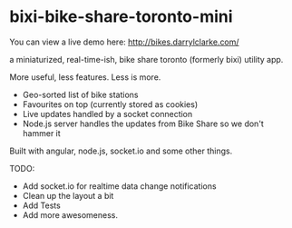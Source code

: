 bixi-bike-share-toronto-mini
============================

You can view a live demo here: http://bikes.darrylclarke.com/

a miniaturized, real-time-ish, bike share toronto (formerly bixi) utility app.

More useful, less features. Less is more.

* Geo-sorted list of bike stations
* Favourites on top (currently stored as cookies)
* Live updates handled by a socket connection
* Node.js server handles the updates from Bike Share so we don't hammer it

Built with angular, node.js, socket.io and some other things.

TODO:
* Add socket.io for realtime data change notifications
* Clean up the layout a bit
* Add Tests
* Add more awesomeness.
